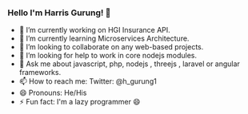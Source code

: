 ### Hello I'm Harris Gurung! 👋


- 🔭 I’m currently working on HGI Insurance API.
- 🌱 I’m currently learning Microservices Architecture.
- 👯 I’m looking to collaborate on any web-based projects.
- 🤔 I’m looking for help to work in core nodejs modules.
- 💬 Ask me about javascript, php, nodejs , threejs , laravel or angular frameworks.
- 📫 How to reach me: Twitter: @h_gurung1
- 😄 Pronouns: He/His
- ⚡ Fun fact: I'm a lazy programmer 😄

